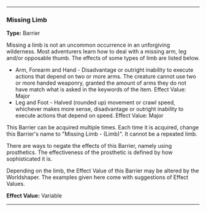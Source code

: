 ___
### Missing Limb
__Type:__ Barrier

Missing a limb is not an uncommon occurrence in an unforgiving wilderness. Most adventurers learn how to deal with a missing arm, leg and/or opposable thumb. The effects of some types of limb are listed below.

- Arm, Forearm and Hand - Disadvantage or outright inability to execute actions that depend on two or more arms. The creature cannot use two or more handed weaponry, granted the amount of arms they do not have match what is asked in the keywords of the item. Effect Value: Major
- Leg and Foot - Halved (rounded up) movement or crawl speed, whichever makes more sense, disadvantage or outright inability to execute actions that depend on speed. Effect Value: Major

This Barrier can be acquired multiple times. Each time it is acquired, change this Barrier's name to "Missing Limb - (Limb)". It cannot be a repeated limb.

There are ways to negate the effects of this Barrier, namely using prosthetics. The effectiveness of the prosthetic is defined by how sophisticated it is.

Depending on the limb, the Effect Value of this Barrier may be altered by the Worldshaper. The examples given here come with suggestions of Effect Values.

__Effect Value:__ Variable

___